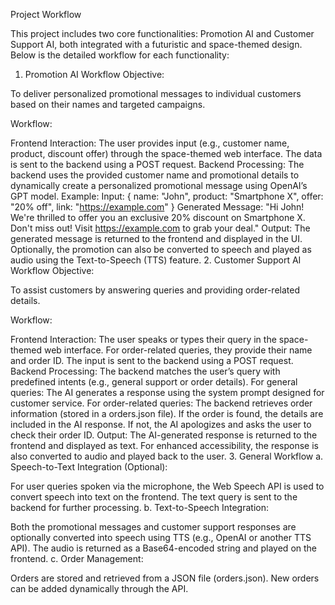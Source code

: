 Project Workflow

This project includes two core functionalities: Promotion AI and Customer Support AI, both integrated with a futuristic and space-themed design. Below is the detailed workflow for each functionality:

1. Promotion AI Workflow
Objective:

To deliver personalized promotional messages to individual customers based on their names and targeted campaigns.

Workflow:

Frontend Interaction:
The user provides input (e.g., customer name, product, discount offer) through the space-themed web interface.
The data is sent to the backend using a POST request.
Backend Processing:
The backend uses the provided customer name and promotional details to dynamically create a personalized promotional message using OpenAI’s GPT model.
Example:
Input: { name: "John", product: "Smartphone X", offer: "20% off", link: "https://example.com" }
Generated Message: "Hi John! We're thrilled to offer you an exclusive 20% discount on Smartphone X. Don't miss out! Visit https://example.com to grab your deal."
Output:
The generated message is returned to the frontend and displayed in the UI.
Optionally, the promotion can also be converted to speech and played as audio using the Text-to-Speech (TTS) feature.
2. Customer Support AI Workflow
Objective:

To assist customers by answering queries and providing order-related details.

Workflow:

Frontend Interaction:
The user speaks or types their query in the space-themed web interface.
For order-related queries, they provide their name and order ID.
The input is sent to the backend using a POST request.
Backend Processing:
The backend matches the user’s query with predefined intents (e.g., general support or order details).
For general queries:
The AI generates a response using the system prompt designed for customer service.
For order-related queries:
The backend retrieves order information (stored in a orders.json file).
If the order is found, the details are included in the AI response.
If not, the AI apologizes and asks the user to check their order ID.
Output:
The AI-generated response is returned to the frontend and displayed as text.
For enhanced accessibility, the response is also converted to audio and played back to the user.
3. General Workflow
a. Speech-to-Text Integration (Optional):

For user queries spoken via the microphone, the Web Speech API is used to convert speech into text on the frontend.
The text query is sent to the backend for further processing.
b. Text-to-Speech Integration:

Both the promotional messages and customer support responses are optionally converted into speech using TTS (e.g., OpenAI or another TTS API).
The audio is returned as a Base64-encoded string and played on the frontend.
c. Order Management:

Orders are stored and retrieved from a JSON file (orders.json).
New orders can be added dynamically through the API.
